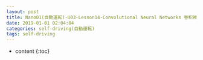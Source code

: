 ```yaml
---
layout: post
title: Nano01(自動運転)-U03-Lesson14-Convolutional Neural Networks 卷积神经网络
date: 2019-01-01 02:04:04
categories: self-driving(自動運転)
tags: self-driving
---
```

* content
{:toc}

